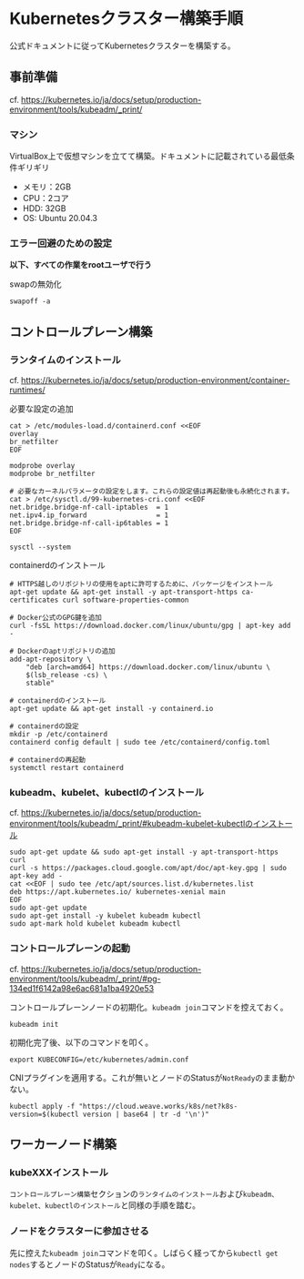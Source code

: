 # Kubernetesクラスター構築手順
公式ドキュメントに従ってKubernetesクラスターを構築する。

## 事前準備
cf. https://kubernetes.io/ja/docs/setup/production-environment/tools/kubeadm/_print/

### マシン
VirtualBox上で仮想マシンを立てて構築。ドキュメントに記載されている最低条件ギリギリ  
- メモリ：2GB
- CPU：2コア
- HDD: 32GB
- OS: Ubuntu 20.04.3

### エラー回避のための設定
**以下、すべての作業をrootユーザで行う**  

swapの無効化
```
swapoff -a
```

## コントロールプレーン構築

### ランタイムのインストール
cf. https://kubernetes.io/ja/docs/setup/production-environment/container-runtimes/  

必要な設定の追加
```
cat > /etc/modules-load.d/containerd.conf <<EOF
overlay
br_netfilter
EOF

modprobe overlay
modprobe br_netfilter

# 必要なカーネルパラメータの設定をします。これらの設定値は再起動後も永続化されます。
cat > /etc/sysctl.d/99-kubernetes-cri.conf <<EOF
net.bridge.bridge-nf-call-iptables  = 1
net.ipv4.ip_forward                 = 1
net.bridge.bridge-nf-call-ip6tables = 1
EOF

sysctl --system
```

containerdのインストール
```
# HTTPS越しのリポジトリの使用をaptに許可するために、パッケージをインストール
apt-get update && apt-get install -y apt-transport-https ca-certificates curl software-properties-common
```
```
# Docker公式のGPG鍵を追加
curl -fsSL https://download.docker.com/linux/ubuntu/gpg | apt-key add -
```
```
# Dockerのaptリポジトリの追加
add-apt-repository \
    "deb [arch=amd64] https://download.docker.com/linux/ubuntu \
    $(lsb_release -cs) \
    stable"
```
```
# containerdのインストール
apt-get update && apt-get install -y containerd.io
```
```
# containerdの設定
mkdir -p /etc/containerd
containerd config default | sudo tee /etc/containerd/config.toml
```
```
# containerdの再起動
systemctl restart containerd
```

### kubeadm、kubelet、kubectlのインストール
cf. https://kubernetes.io/ja/docs/setup/production-environment/tools/kubeadm/_print/#kubeadm-kubelet-kubectlのインストール  

```
sudo apt-get update && sudo apt-get install -y apt-transport-https curl
curl -s https://packages.cloud.google.com/apt/doc/apt-key.gpg | sudo apt-key add -
cat <<EOF | sudo tee /etc/apt/sources.list.d/kubernetes.list
deb https://apt.kubernetes.io/ kubernetes-xenial main
EOF
sudo apt-get update
sudo apt-get install -y kubelet kubeadm kubectl
sudo apt-mark hold kubelet kubeadm kubectl
```

### コントロールプレーンの起動
cf. https://kubernetes.io/ja/docs/setup/production-environment/tools/kubeadm/_print/#pg-134ed1f6142a98e6ac681a1ba4920e53  

コントロールプレーンノードの初期化。`kubeadm join`コマンドを控えておく。
```
kubeadm init
```

初期化完了後、以下のコマンドを叩く。
```
export KUBECONFIG=/etc/kubernetes/admin.conf
```

CNIプラグインを適用する。これが無いとノードのStatusが`NotReady`のまま動かない。
```
kubectl apply -f "https://cloud.weave.works/k8s/net?k8s-version=$(kubectl version | base64 | tr -d '\n')"
```

## ワーカーノード構築

### kubeXXXインストール
`コントロールプレーン構築`セクションの`ランタイムのインストール`および`kubeadm、kubelet、kubectlのインストール`と同様の手順を踏む。

### ノードをクラスターに参加させる
先に控えた`kubeadm join`コマンドを叩く。しばらく経ってから`kubectl get nodes`するとノードのStatusが`Ready`になる。

